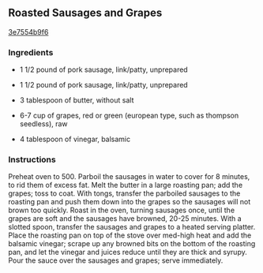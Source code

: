 ## Roasted Sausages and Grapes

[3e7554b9f6](http://www.food.com/recipe/roasted-sausages-and-grapes-289581)

### Ingredients

 - 1 1/2 pound of pork sausage, link/patty, unprepared

 - 1 1/2 pound of pork sausage, link/patty, unprepared

 - 3 tablespoon of butter, without salt

 - 6-7 cup of grapes, red or green (european type, such as thompson seedless), raw

 - 4 tablespoon of vinegar, balsamic

### Instructions

Preheat oven to 500. Parboil the sausages in water to cover for 8 minutes, to rid them of excess fat. Melt the butter in a large roasting pan; add the grapes; toss to coat. With tongs, transfer the parboiled sausages to the roasting pan and push them down into the grapes so the sausages will not brown too quickly. Roast in the oven, turning sausages once, until the grapes are soft and the sausages have browned, 20-25 minutes. With a slotted spoon, transfer the sausages and grapes to a heated serving platter. Place the roasting pan on top of the stove over med-high heat and add the balsamic vinegar; scrape up any browned bits on the bottom of the roasting pan, and let the vinegar and juices reduce until they are thick and syrupy. Pour the sauce over the sausages and grapes; serve immediately.